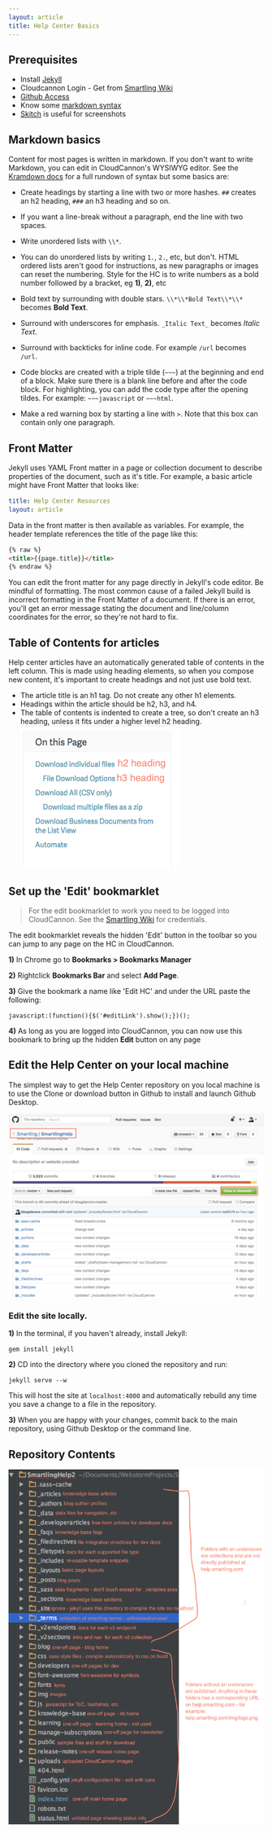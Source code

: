 ```yaml
---
layout: article
title: Help Center Basics
---
```



## Prerequisites

* Install [Jekyll](https://jekyllrb.com/docs/installation/)
* Cloudcannon Login - Get from [Smartling Wiki](https://wiki.smartling.net/display/product/Help+Center+Resources)
* [Github Access](https://github.com/Smartling/SmartlingHelp)
* Know some [markdown syntax](https://kramdown.gettalong.org/syntax.html#text-markup)
* [Skitch](https://evernote.com/skitch/) is useful for screenshots

## Markdown basics

Content for most pages is written in markdown. If you don't want to write Markdown, you can edit in CloudCannon's WYSIWYG editor. See the [Kramdown docs](https://kramdown.gettalong.org/syntax.html#text-markup) for a full rundown of syntax but some basics are:

* Create headings by starting a line with two or more hashes. `##` creates an h2 heading, `###` an h3 heading and so on.

* If you want a line-break without a paragraph, end the line with two spaces.

* Write unordered lists with `\\*`.

* You can do unordered lists by writing `1.`, `2.`, etc, but don't. HTML ordered lists aren't good for instructions, as new paragraphs or images can reset the numbering. Style for the HC is to write numbers as a bold number followed by a bracket, eg **1)**, **2)**, etc

* Bold text by surrounding with double stars. `\\*\\*Bold Text\\*\\*` becomes **Bold Text**.

* Surround with underscores for emphasis. `_Italic Text_` becomes *Italic Text*.

* Surround with backticks for inline code. For example `/url` becomes `/url`.

* Code blocks are created with a triple tilde (`~~~`) at the beginning and end of a block. Make sure there is a blank line before and after the code block. For highlighting, you can add the code type after the opening tildes. For example: `~~~javascript` or `~~~html`.

* Make a red warning box by starting a line with `>`. Note that this box can contain only one paragraph.

## Front Matter

Jekyll uses YAML Front matter in a page or collection document to describe properties of the document, such as it's title. For example, a basic article might have Front Matter that looks like:

~~~yaml
title: Help Center Resources
layout: article
~~~

Data in the front matter is then available as variables. For example, the header template references the title of the page like this:

~~~html
{% raw %}
<title>{{page.title}}</title>
{% endraw %}
~~~

You can edit the front matter for any page directly in Jekyll's code editor. Be mindful of formatting. The most common cause of a failed Jekyll build is incorrect formatting in the Front Matter of a document. If there is an error, you'll get an error message stating the document and line/column coordinates for the error, so they're not hard to fix.

## Table of Contents for articles

Help center articles have an automatically generated table of contents in the left column. This is made using heading elements, so when you compose new content, it's important to create headings and not just use bold text.

* The article title is an h1 tag. Do not create any other h1 elements.
* Headings within the article should be h2, h3, and h4.
* The table of contents is indented to create a tree, so don't create an h3 heading, unless it fits under a higher level h2 heading.
  <br>![](/uploads/versions/download-files---x----310-280x---.png)

## Set up the 'Edit' bookmarklet

> For the edit bookmarklet to work you need to be logged into CloudCannon. See the [Smartling Wiki](https://wiki.smartling.net/display/product/Help+Center+Resources) for credentials.

The edit bookmarklet reveals the hidden 'Edit' button in the toolbar so you can jump to any page on the HC in CloudCannon.

**1)** In Chrome go to **Bookmarks &gt; Bookmarks Manager**

**2)** Rightclick **Bookmarks Bar** and select **Add Page**.

**3)** Give the bookmark a name like 'Edit HC' and under the URL paste the following:

~~~
javascript:(function(){$('#editLink').show();})();
~~~

**4)** As long as you are logged into CloudCannon, you can now use this bookmark to bring up the hidden **Edit** button on any page

## Edit the Help Center on your local machine

The simplest way to get the Help Center repository on you local machine is to use the Clone or download button in Github to install and launch Github Desktop.

![](/uploads/versions/smartling-smartlinghelp---x----1026-736x---.png)

### Edit the site locally.

**1)** In the terminal, if you haven't already, install Jekyll:

~~~
gem install jekyll
~~~

**2)** CD into the directory where you cloned the repository and run:

~~~
jekyll serve --w
~~~

This will host the site at `localhost:4000` and automatically rebuild any time you save a change to a file in the repository.

**3)** When you are happy with your changes, commit back to the main repository, using Github Desktop or the command line.

## Repository Contents

![](/uploads/versions/smartlingterms-js---smartlinghelp2------documents-webstormprojects-smartlinghelp2----x----973-1344x---.png)